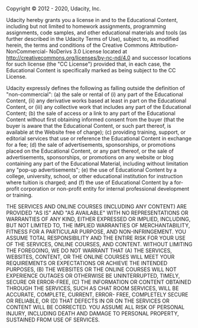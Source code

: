 Copyright © 2012 - 2020, Udacity, Inc.

Udacity hereby grants you a license in and to the Educational Content, including
but not limited to homework assignments, programming assignments, code samples,
and other educational materials and tools (as further described in the Udacity
Terms of Use), subject to, as modified herein, the terms and conditions of the
Creative Commons Attribution-NonCommercial- NoDerivs 3.0 License located at
http://creativecommons.org/licenses/by-nc-nd/4.0 and successor locations for
such license (the "CC License") provided that, in each case, the Educational
Content is specifically marked as being subject to the CC License.

Udacity expressly defines the following as falling outside the definition of
"non-commercial":
(a) the sale or rental of (i) any part of the Educational Content, (ii) any
derivative works based at least in part on the Educational Content, or (iii)
any collective work that includes any part of the Educational Content;
(b) the sale of access or a link to any part of the Educational Content without
first obtaining informed consent from the buyer (that the buyer is aware
that the Educational Content, or such part thereof, is available at the
Website free of charge);
(c) providing training, support, or editorial services that use or reference the
Educational Content in exchange for a fee;
(d) the sale of advertisements, sponsorships, or promotions placed on the
Educational Content, or any part thereof, or the sale of advertisements,
sponsorships, or promotions on any website or blog containing any part of
the Educational Material, including without limitation any "pop-up
advertisements";
(e) the use of Educational Content by a college, university, school, or other
educational institution for instruction where tuition is charged; and
(f) the use of Educational Content by a for-profit corporation or non-profit
entity for internal professional development or training.

THE SERVICES AND ONLINE COURSES (INCLUDING ANY CONTENT) ARE PROVIDED "AS IS" AND
"AS AVAILABLE" WITH NO REPRESENTATIONS OR WARRANTIES OF ANY KIND, EITHER
EXPRESSED OR IMPLIED, INCLUDING, BUT NOT LIMITED TO, THE IMPLIED WARRANTIES OF
MERCHANTABILITY, FITNESS FOR A PARTICULAR PURPOSE, AND NON-INFRINGEMENT. YOU
ASSUME TOTAL RESPONSIBILITY AND THE ENTIRE RISK FOR YOUR USE OF THE SERVICES,
ONLINE COURSES, AND CONTENT. WITHOUT LIMITING THE FOREGOING, WE DO NOT WARRANT
THAT (A) THE SERVICES, WEBSITES, CONTENT, OR THE ONLINE COURSES WILL MEET YOUR
REQUIREMENTS OR EXPECTATIONS OR ACHIEVE THE INTENDED PURPOSES, (B) THE WEBSITES
OR THE ONLINE COURSES WILL NOT EXPERIENCE OUTAGES OR OTHERWISE BE UNINTERRUPTED,
TIMELY, SECURE OR ERROR-FREE, (C) THE INFORMATION OR CONTENT OBTAINED THROUGH
THE SERVICES, SUCH AS CHAT ROOM SERVICES, WILL BE ACCURATE, COMPLETE, CURRENT,
ERROR- FREE, COMPLETELY SECURE OR RELIABLE, OR (D) THAT DEFECTS IN OR ON THE
SERVICES OR CONTENT WILL BE CORRECTED. YOU ASSUME ALL RISK OF PERSONAL INJURY,
INCLUDING DEATH AND DAMAGE TO PERSONAL PROPERTY, SUSTAINED FROM USE OF SERVICES.